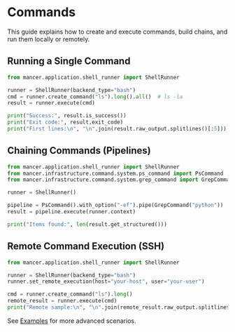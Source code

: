 # Commands

This guide explains how to create and execute commands, build chains, and run them locally or remotely.

## Running a Single Command
```python
from mancer.application.shell_runner import ShellRunner

runner = ShellRunner(backend_type="bash")
cmd = runner.create_command("ls").long().all()  # ls -la
result = runner.execute(cmd)

print("Success:", result.is_success())
print("Exit code:", result.exit_code)
print("First lines:\n", "\n".join(result.raw_output.splitlines()[:5]))
```

## Chaining Commands (Pipelines)
```python
from mancer.application.shell_runner import ShellRunner
from mancer.infrastructure.command.system.ps_command import PsCommand
from mancer.infrastructure.command.system.grep_command import GrepCommand

runner = ShellRunner()

pipeline = PsCommand().with_option("-ef").pipe(GrepCommand("python"))
result = pipeline.execute(runner.context)

print("Items found:", len(result.get_structured()))
```

## Remote Command Execution (SSH)
```python
from mancer.application.shell_runner import ShellRunner

runner = ShellRunner(backend_type="bash")
runner.set_remote_execution(host="your-host", user="your-user")

cmd = runner.create_command("ls").long()
remote_result = runner.execute(cmd)
print("Remote sample:\n", "\n".join(remote_result.raw_output.splitlines()[:5]))
```

See [Examples](examples.md) for more advanced scenarios.
